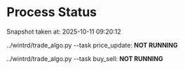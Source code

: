 # Process Status

Snapshot taken at: 2025-10-11 09:20:12

../wintrd/trade_algo.py --task price_update: **NOT RUNNING**

../wintrd/trade_algo.py --task buy_sell: **NOT RUNNING**

